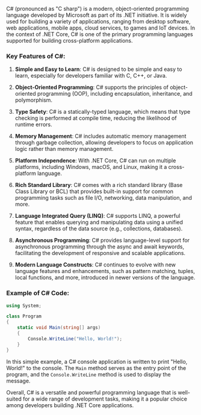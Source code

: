 C# (pronounced as "C sharp") is a modern, object-oriented programming language developed by Microsoft as part of its .NET initiative. It is widely used for building a variety of applications, ranging from desktop software, web applications, mobile apps, cloud services, to games and IoT devices. In the context of .NET Core, C# is one of the primary programming languages supported for building cross-platform applications.

### Key Features of C#:

1. **Simple and Easy to Learn**: C# is designed to be simple and easy to learn, especially for developers familiar with C, C++, or Java.

2. **Object-Oriented Programming**: C# supports the principles of object-oriented programming (OOP), including encapsulation, inheritance, and polymorphism.

3. **Type Safety**: C# is a statically-typed language, which means that type checking is performed at compile time, reducing the likelihood of runtime errors.

4. **Memory Management**: C# includes automatic memory management through garbage collection, allowing developers to focus on application logic rather than memory management.

5. **Platform Independence**: With .NET Core, C# can run on multiple platforms, including Windows, macOS, and Linux, making it a cross-platform language.

6. **Rich Standard Library**: C# comes with a rich standard library (Base Class Library or BCL) that provides built-in support for common programming tasks such as file I/O, networking, data manipulation, and more.

7. **Language Integrated Query (LINQ)**: C# supports LINQ, a powerful feature that enables querying and manipulating data using a unified syntax, regardless of the data source (e.g., collections, databases).

8. **Asynchronous Programming**: C# provides language-level support for asynchronous programming through the async and await keywords, facilitating the development of responsive and scalable applications.

9. **Modern Language Constructs**: C# continues to evolve with new language features and enhancements, such as pattern matching, tuples, local functions, and more, introduced in newer versions of the language.

### Example of C# Code:

```csharp
using System;

class Program
{
    static void Main(string[] args)
    {
        Console.WriteLine("Hello, World!");
    }
}
```

In this simple example, a C# console application is written to print "Hello, World!" to the console. The `Main` method serves as the entry point of the program, and the `Console.WriteLine` method is used to display the message.

Overall, C# is a versatile and powerful programming language that is well-suited for a wide range of development tasks, making it a popular choice among developers building .NET Core applications.